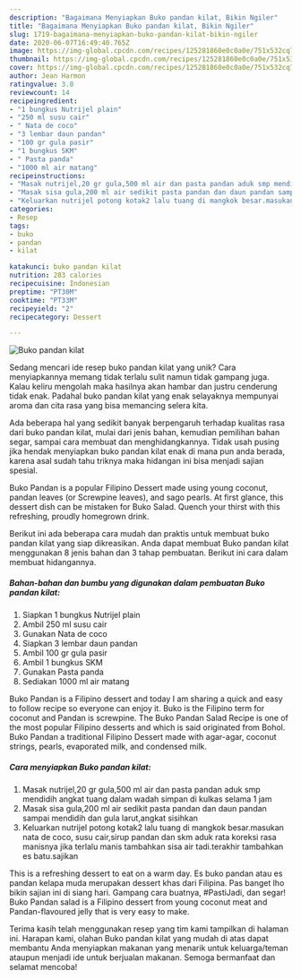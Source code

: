 ```yaml
---
description: "Bagaimana Menyiapkan Buko pandan kilat, Bikin Ngiler"
title: "Bagaimana Menyiapkan Buko pandan kilat, Bikin Ngiler"
slug: 1719-bagaimana-menyiapkan-buko-pandan-kilat-bikin-ngiler
date: 2020-06-07T16:49:40.765Z
image: https://img-global.cpcdn.com/recipes/125281860e0c0a0e/751x532cq70/buko-pandan-kilat-foto-resep-utama.jpg
thumbnail: https://img-global.cpcdn.com/recipes/125281860e0c0a0e/751x532cq70/buko-pandan-kilat-foto-resep-utama.jpg
cover: https://img-global.cpcdn.com/recipes/125281860e0c0a0e/751x532cq70/buko-pandan-kilat-foto-resep-utama.jpg
author: Jean Harmon
ratingvalue: 3.8
reviewcount: 14
recipeingredient:
- "1 bungkus Nutrijel plain"
- "250 ml susu cair"
- " Nata de coco"
- "3 lembar daun pandan"
- "100 gr gula pasir"
- "1 bungkus SKM"
- " Pasta panda"
- "1000 ml air matang"
recipeinstructions:
- "Masak nutrijel,20 gr gula,500 ml air dan pasta pandan aduk smp mendidih angkat tuang dalam wadah simpan di kulkas selama 1 jam"
- "Masak sisa gula,200 ml air sedikit pasta pandan dan daun pandan sampai mendidih dan gula larut,angkat sisihkan"
- "Keluarkan nutrijel potong kotak2 lalu tuang di mangkok besar.masukan nata de coco, susu cair,sirup pandan dan skm aduk rata koreksi rasa manisnya jika terlalu manis tambahkan sisa air tadi.terakhir tambahkan es batu.sajikan"
categories:
- Resep
tags:
- buko
- pandan
- kilat

katakunci: buko pandan kilat 
nutrition: 283 calories
recipecuisine: Indonesian
preptime: "PT30M"
cooktime: "PT33M"
recipeyield: "2"
recipecategory: Dessert

---
```



![Buko pandan kilat](https://img-global.cpcdn.com/recipes/125281860e0c0a0e/751x532cq70/buko-pandan-kilat-foto-resep-utama.jpg)

Sedang mencari ide resep buko pandan kilat yang unik? Cara menyiapkannya memang tidak terlalu sulit namun tidak gampang juga. Kalau keliru mengolah maka hasilnya akan hambar dan justru cenderung tidak enak. Padahal buko pandan kilat yang enak selayaknya mempunyai aroma dan cita rasa yang bisa memancing selera kita.

Ada beberapa hal yang sedikit banyak berpengaruh terhadap kualitas rasa dari buko pandan kilat, mulai dari jenis bahan, kemudian pemilihan bahan segar, sampai cara membuat dan menghidangkannya. Tidak usah pusing jika hendak menyiapkan buko pandan kilat enak di mana pun anda berada, karena asal sudah tahu triknya maka hidangan ini bisa menjadi sajian spesial.

Buko Pandan is a popular Filipino Dessert made using young coconut, pandan leaves (or Screwpine leaves), and sago pearls. At first glance, this dessert dish can be mistaken for Buko Salad. Quench your thirst with this refreshing, proudly homegrown drink.


Berikut ini ada beberapa cara mudah dan praktis untuk membuat buko pandan kilat yang siap dikreasikan. Anda dapat membuat Buko pandan kilat menggunakan 8 jenis bahan dan 3 tahap pembuatan. Berikut ini cara dalam membuat hidangannya.

<!--inarticleads1-->

##### Bahan-bahan dan bumbu yang digunakan dalam pembuatan Buko pandan kilat:

1. Siapkan 1 bungkus Nutrijel plain
1. Ambil 250 ml susu cair
1. Gunakan  Nata de coco
1. Siapkan 3 lembar daun pandan
1. Ambil 100 gr gula pasir
1. Ambil 1 bungkus SKM
1. Gunakan  Pasta panda
1. Sediakan 1000 ml air matang


Buko Pandan is a Filipino dessert and today I am sharing a quick and easy to follow recipe so everyone can enjoy it. Buko is the Filipino term for coconut and Pandan is screwpine. The Buko Pandan Salad Recipe is one of the most popular Filipino desserts and which is said originated from Bohol. Buko Pandan a traditional Filipino Dessert made with agar-agar, coconut strings, pearls, evaporated milk, and condensed milk. 

<!--inarticleads2-->

##### Cara menyiapkan Buko pandan kilat:

1. Masak nutrijel,20 gr gula,500 ml air dan pasta pandan aduk smp mendidih angkat tuang dalam wadah simpan di kulkas selama 1 jam
1. Masak sisa gula,200 ml air sedikit pasta pandan dan daun pandan sampai mendidih dan gula larut,angkat sisihkan
1. Keluarkan nutrijel potong kotak2 lalu tuang di mangkok besar.masukan nata de coco, susu cair,sirup pandan dan skm aduk rata koreksi rasa manisnya jika terlalu manis tambahkan sisa air tadi.terakhir tambahkan es batu.sajikan


This is a refreshing dessert to eat on a warm day. Es buko pandan atau es pandan kelapa muda merupakan dessert khas dari Filipina. Pas banget lho bikin sajian ini di siang hari. Gampang cara buatnya, #PastiJadi, dan segar! Buko Pandan salad is a Filipino dessert from young coconut meat and Pandan-flavoured jelly that is very easy to make. 

Terima kasih telah menggunakan resep yang tim kami tampilkan di halaman ini. Harapan kami, olahan Buko pandan kilat yang mudah di atas dapat membantu Anda menyiapkan makanan yang menarik untuk keluarga/teman ataupun menjadi ide untuk berjualan makanan. Semoga bermanfaat dan selamat mencoba!
